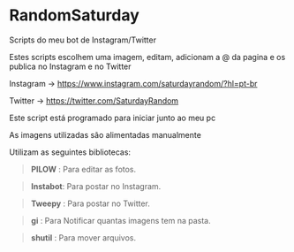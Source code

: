 # RandomSaturday
Scripts do meu bot de Instagram/Twitter

Estes scripts escolhem uma imagem, editam, adicionam a @ da pagina e os publica no Instagram e no Twitter

Instagram ->  https://www.instagram.com/saturdayrandom/?hl=pt-br

Twitter   -> https://twitter.com/SaturdayRandom

Este script está programado para iniciar junto ao meu pc

As imagens utilizadas são alimentadas manualmente


Utilizam as seguintes bibliotecas:
>**PILOW**   : Para editar as fotos. 

>**Instabot**: Para postar no Instagram.

>**Tweepy**  : Para postar no Twitter.

>**gi**      : Para Notificar quantas imagens tem na pasta.

>**shutil**  : Para mover arquivos.

